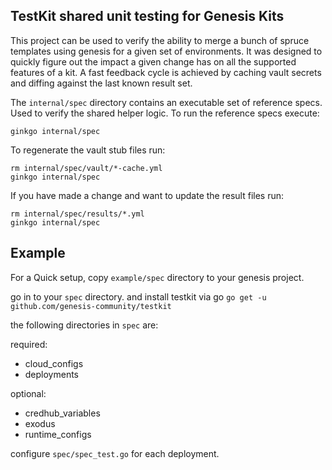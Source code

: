 ## TestKit shared unit testing for Genesis Kits

This project can be used to verify the ability to merge a bunch of spruce
templates using genesis for a given set of environments. It was designed to
quickly figure out the impact a given change has on all the supported features
of a kit. A fast feedback cycle is achieved by caching vault secrets and diffing
against the last known result set.

The `internal/spec` directory contains an executable set of reference specs.
Used to verify the shared helper logic. To run the reference specs execute:
```
ginkgo internal/spec
```

To regenerate the vault stub files run:
```
rm internal/spec/vault/*-cache.yml
ginkgo internal/spec
```

If you have made a change and want to update the result files run:
```
rm internal/spec/results/*.yml
ginkgo internal/spec
```

## Example

For a Quick setup, copy `example/spec` directory to your genesis project.

go in to your `spec` directory. and install testkit via go
`go get -u github.com/genesis-community/testkit`

the following directories in `spec` are:

required:
- cloud_configs
- deployments

optional:
- credhub_variables
- exodus
- runtime_configs

configure `spec/spec_test.go` for each deployment.